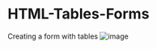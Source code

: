 # HTML-Tables-Forms
Creating a form with tables
![image](https://github.com/FuatColak/HTML-Tables-Forms/assets/141162868/76c9fb55-65ba-44d6-81f6-3900e487d5c5)
